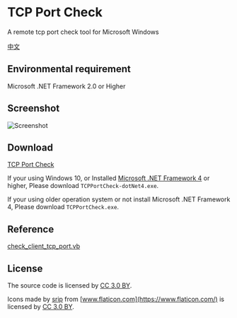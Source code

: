 # TCP Port Check
A remote tcp port check tool for Microsoft Windows

[中文](https://github.com/chenshaoju/tcpportcheck/blob/master/README.md)

## Environmental requirement
Microsoft .NET Framework 2.0 or Higher 

## Screenshot
![Screenshot](https://github.com/chenshaoju/tcpportcheck/blob/master/demo.gif?raw=true)

## Download
[TCP Port Check](https://github.com/chenshaoju/tcpportcheck/releases)

If your using Windows 10, or Installed [Microsoft .NET Framework 4](https://dotnet.microsoft.com/download/thank-you/net472) or higher, Please download `TCPPortCheck-dotNet4.exe`.

If your using older operation system or not install Microsoft .NET Framework 4, Please download `TCPPortCheck.exe`.

## Reference
[check_client_tcp_port.vb](https://gist.github.com/elpatron68/257e4e2531fdb8729874)

## License
The source code is licensed by [CC 3.0 BY](http://creativecommons.org/licenses/by/3.0/).

Icons made by [srip](https://www.flaticon.com/authors/srip) from [www.flaticon.com](https://www.flaticon.com/) is licensed by [CC 3.0 BY](http://creativecommons.org/licenses/by/3.0/).

